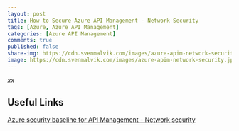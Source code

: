 ```yaml
---
layout: post
title: How to Secure Azure API Management - Network Security
tags: [Azure, Azure API Management]
categories: [Azure API Management]
comments: true
published: false
share-img: https://cdn.svenmalvik.com/images/azure-apim-network-security.jpg
image: https://cdn.svenmalvik.com/images/azure-apim-network-security.jpg
---
```


*xx*

## Useful Links

[Azure security baseline for API Management - Network security](https://docs.microsoft.com/en-us/azure/api-management/security-baseline#network-security?WT.mc_id=AZ-MVP-5004080)
